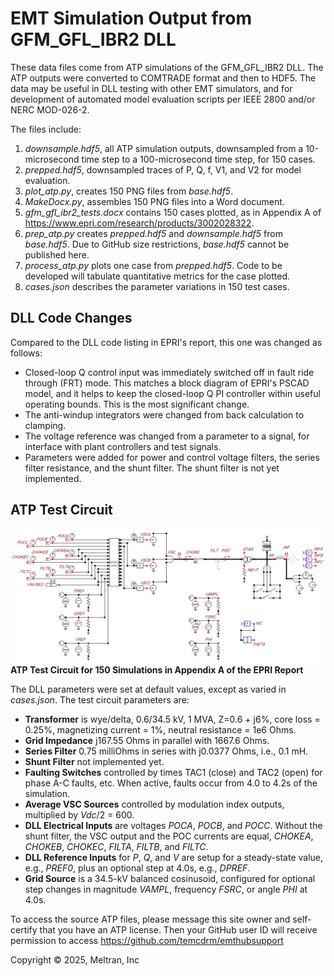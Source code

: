 # EMT Simulation Output from GFM_GFL_IBR2 DLL

These data files come from ATP simulations of the GFM_GFL_IBR2 DLL. The ATP outputs
were converted to COMTRADE format and then to HDF5. The data may be useful in DLL
testing with other EMT simulators, and for development of automated model evaluation
scripts per IEEE 2800 and/or NERC MOD-026-2.

The files include:

1. _downsample.hdf5_, all ATP simulation outputs, downsampled from a 10-microsecond time step to a 100-microsecond time step, for 150 cases.
2. _prepped.hdf5_, downsampled traces of P, Q, f, V1, and V2 for model evaluation.
3. _plot_atp.py_, creates 150 PNG files from _base.hdf5_.
4. _MakeDocx.py_, assembles 150 PNG files into a Word document.
5. _gfm_gfl_ibr2_tests.docx_ contains 150 cases plotted, as in Appendix A of https://www.epri.com/research/products/3002028322.
6. _prep_atp.py_ creates _prepped.hdf5_ and _downsample.hdf5_ from _base.hdf5_. Due to GitHub size restrictions, _base.hdf5_ cannot be published here.
7. _process_atp.py_ plots one case from _prepped.hdf5_. Code to be developed will tabulate quantitative metrics for the case plotted.
8. _cases.json_ describes the parameter variations in 150 test cases.

## DLL Code Changes

Compared to the DLL code listing in EPRI's report, this one was changed as follows:

* Closed-loop Q control input was immediately switched off in fault ride through (FRT) mode. This matches a block diagram of EPRI's PSCAD model, and it helps to keep the closed-loop Q PI controller within useful operating bounds. This is the most significant change.
* The anti-windup integrators were changed from back calculation to clamping.
* The voltage reference was changed from a parameter to a signal, for interface with plant controllers and test signals.
* Parameters were added for power and control voltage filters, the series filter resistance, and the shunt filter. The shunt filter is not yet implemented.

## ATP Test Circuit

![atp_circuit_1](atp_circuit_1.png)
**ATP Test Circuit for 150 Simulations in Appendix A of the EPRI Report**

The DLL parameters were set at default values, except as varied in _cases.json_. The test
circuit parameters are:

* **Transformer** is wye/delta, 0.6/34.5 kV, 1 MVA, Z=0.6 + j6%, core loss = 0.25%, magnetizing current = 1%, neutral resistance = 1e6 Ohms.
* **Grid Impedance** j167.55 Ohms in parallel with 1667.6 Ohms.
* **Series Filter** 0.75 milliOhms in series with j0.0377 Ohms, i.e., 0.1 mH.
* **Shunt Filter** not implemented yet.
* **Faulting Switches** controlled by times TAC1 (close) and TAC2 (open) for phase A-C faults, etc. When active, faults occur from 4.0 to 4.2s of the simulation.
* **Average VSC Sources** controlled by modulation index outputs, multiplied by _Vdc_/2 = 600.
* **DLL Electrical Inputs** are voltages _POCA_, _POCB_, and _POCC_. Without the shunt filter, the VSC output and the POC currents are equal, _CHOKEA_, _CHOKEB_, _CHOKEC_, _FILTA_, _FILTB_, and _FILTC_.
* **DLL Reference Inputs** for _P_, _Q_, and _V_ are setup for a steady-state value, e.g., _PREF0_, plus an optional step at 4.0s, e.g., _DPREF_.
* **Grid Source** is a 34.5-kV balanced cosinusoid, configured for optional step changes in magnitude _VAMPL_, frequency _FSRC_, or angle _PHI_ at 4.0s.

To access the source ATP files, please message this site owner and self-certify that you
have an ATP license. Then your GitHub user ID will receive permission to access
https://github.com/temcdrm/emthubsupport

Copyright &copy; 2025, Meltran, Inc
